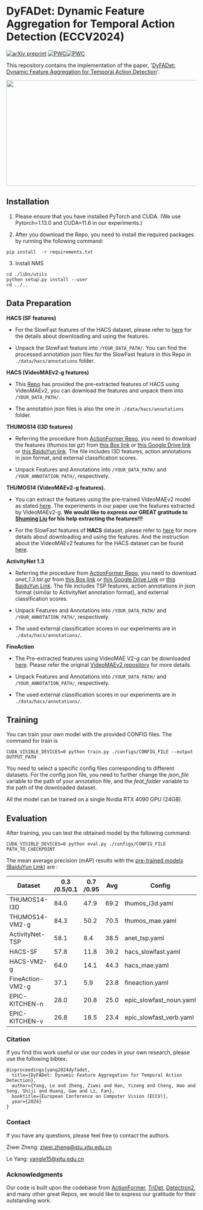 # DyFADet: Dynamic Feature Aggregation for Temporal Action Detection (ECCV2024)
[![arXiv preprint](https://img.shields.io/badge/arxiv_2407.03197-blue%3Flog%3Darxiv)](https://arxiv.org/pdf/2407.03197) [![PWC](https://img.shields.io/endpoint.svg?url=https://paperswithcode.com/badge/dyfadet-dynamic-feature-aggregation-for/temporal-action-localization-on-hacs)](https://paperswithcode.com/sota/temporal-action-localization-on-hacs?p=dyfadet-dynamic-feature-aggregation-for)[![PWC](https://img.shields.io/endpoint.svg?url=https://paperswithcode.com/badge/dyfadet-dynamic-feature-aggregation-for/temporal-action-localization-on-fineaction)](https://paperswithcode.com/sota/temporal-action-localization-on-fineaction?p=dyfadet-dynamic-feature-aggregation-for)

This repository contains the implementation of the paper, '[DyFADet: Dynamic Feature Aggregation for Temporal Action Detection](https://arxiv.org/abs/2407.03197)'. 


<div align=center><img width="900" height="280" src="https://github.com/yangle15/DyFADet-pytorch/blob/main/pics/fig1.png"/></div>


## Installation

1. Please ensure that you have installed PyTorch and CUDA. (We use Pytorch=1.13.0 and CUDA=11.6 in our experiments.)

2. After you download the Repo, you need to install the required packages by running the following command:
```shell
pip install  -r requirements.txt
```

3. Install NMS
```shell
cd ./libs/utils
python setup.py install --user
cd ../..
```


## Data Preparation

**HACS (SF features)**

- For the SlowFast features of the HACS dataset, please refer to [here](https://github.com/qinzhi-0110/Temporal-Context-Aggregation-Network-Pytorch) for the details about downloading and using the features. 

- Unpack the SlowFast feature into `/YOUR_DATA_PATH/`. You can find the processed annotation json files for the SlowFast feature in this Repo in `./data/hacs/annotations` folder.


**HACS (VideoMAEv2-g features)**

- This [Repo](https://github.com/dingfengshi/tridetplus) has provided the pre-extracted features of HACS using VideoMAEv2, you can download the features and unpack them into `/YOUR_DATA_PATH/`.

- The annotation json files is also the one in `./data/hacs/annotations` folder.


**THUMOS14 (I3D features)**

- Referring the procedure from [ActionFormer Repo](https://github.com/happyharrycn/actionformer_release/tree/main), you need to download the features (*thumos.tar.gz*) from [this Box link](https://uwmadison.box.com/s/glpuxadymf3gd01m1cj6g5c3bn39qbgr) or [this Google Drive link](https://drive.google.com/file/d/1zt2eoldshf99vJMDuu8jqxda55dCyhZP/view?usp=sharing) or [this BaiduYun link](https://pan.baidu.com/s/1TgS91LVV-vzFTgIHl1AEGA?pwd=74eh). The file includes I3D features, action annotations in json format, and external classification scores.

- Unpack Features and Annotations into `/YOUR_DATA_PATH/` and `/YOUR_ANNOTATION_PATH/`, respectively. 



**THUMOS14 (VideoMAEv2-g features).**

- You can extract the features using the pre-trained VideoMAEv2 model as stated [here](https://github.com/sming256/OpenTAD/tree/main/configs/adatad). The experiments in our paper use the features extracted by VideoMAEv2-g. **We would like to express our GREAT gratitude to [Shuming Liu](https://github.com/sming256) for his help extracting the features!!!**

- For the SlowFast features of **HACS** dataset, please refer to [here](https://github.com/qinzhi-0110/Temporal-Context-Aggregation-Network-Pytorch) for more details about downloading and using the features. And the instruction about the VideoMAEv2 features for the HACS dataset can be found [here](https://github.com/dingfengshi/tridetplus).

**ActivityNet 1.3**

- Referring the procedure from [ActionFormer Repo](https://github.com/happyharrycn/actionformer_release/tree/main), you need to download *anet_1.3.tar.gz* from [this Box link](https://uwmadison.box.com/s/aisdoymowukc99zoc7gpqegxbb4whikx) or [this Google Drive Link](https://drive.google.com/file/d/1VW8px1Nz9A17i0wMVUfxh6YsPCLVqL-S/view?usp=sharing) or [this BaiduYun Link](https://pan.baidu.com/s/1tw5W8B5YqDvfl-mrlWQvnQ?pwd=xuit). The file includes TSP features, action annotations in json format (similar to ActivityNet annotation format), and external classification scores.

- Unpack Features and Annotations into `/YOUR_DATA_PATH/` and `/YOUR_ANNOTATION_PATH/`, respectively.

- The used external classification scores in our experiments are in `./data/hacs/annotations/`.


**FineAction**

- The Pre-extracted features using VideoMAE V2-g can be downloaded [here](https://pjlab-gvm-data.oss-cn-shanghai.aliyuncs.com/internvideo/features/fineaction_mae_g.tar.gz). Please refer the original [VideoMAEv2 repository](https://github.com/OpenGVLab/VideoMAEv2/blob/master/docs/TAD.md) for more details.

- Unpack Features and Annotations into `/YOUR_DATA_PATH/` and `/YOUR_ANNOTATION_PATH/`, respectively.

- The used external classification scores in our experiments are in `./data/hacs/annotations/`.


## Training

You can train your own model with the provided CONFIG files. The command for train is

```shell
CUDA_VISIBLE_DEVICES=0 python train.py ./configs/CONFIG_FILE --output OUTPUT_PATH
```

You need to select a specific config files corresponding to different datasets. For the config json file, you need to further change the *json_file* variable to the path of your annotation file, and the *feat_folder* variable to the path of the downloaded dataset.

All the model can be trained on a single Nvidia RTX 4090 GPU (24GB).


## Evaluation

After training, you can test the obtained model by the following command:

```shell
CUDA_VISIBLE_DEVICES=0 python eval.py ./configs/CONFIG_FILE PATH_TO_CHECKPOINT
```

The mean average precision (mAP) results with the [pre-trained models (BaiduYun Link)](https://pan.baidu.com/s/1Aj-zLL4duNaX_GC4nJZ4Gg?pwd=wn4h) are :

| Dataset         | 0.3 /0.5/0.1  | 0.7 /0.95  | Avg   | Config |
|-----------------|-----------|------------|-------|-----------------|
| THUMOS14-I3D    | 84.0| 47.9 | 69.2  |  thumos_i3d.yaml |
| THUMOS14-VM2-g  | 84.3| 50.2 | 70.5  |  thumos_mae.yaml |
| ActivityNet-TSP | 58.1| 8.4  | 38.5  |  anet_tsp.yaml   |
| HACS-SF         | 57.8| 11.8 | 39.2  |  hacs_slowfast.yaml|
| HACS-VM2-g      | 64.0| 14.1 | 44.3  |  hacs_mae.yaml   |
| FineAction-VM2-g| 37.1| 5.9  | 23.8  |  fineaction.yaml  |
| EPIC-KITCHEN-n  | 28.0| 20.8 | 25.0  |  epic_slowfast_noun.yaml |
| EPIC-KITCHEN-v  | 26.8| 18.5 | 23.4  |  epic_slowfast_verb.yaml


### Citation
If you find this work useful or use our codes in your own research, please use the following bibtex:
```
@inproceedings{yang2024dyfadet,
  title={DyFADet: Dynamic Feature Aggregation for Temporal Action Detection},
  author={Yang, Le and Zheng, Ziwei and Han, Yizeng and Cheng, Hao and Song, Shiji and Huang, Gao and Li, Fan},
  booktitle={European Conference on Computer Vision (ECCV)},
  year={2024}
}
```

### Contact
If you have any questions, please feel free to contact the authors. 

Ziwei Zheng: ziwei.zheng@stu.xjtu.edu.cn

Le Yang: yangle15@xjtu.edu.cn

### Acknowledgments
Our code is built upon the codebase from [ActionFormer](https://github.com/happyharrycn/actionformer_release), [TriDet](https://github.com/dingfengshi/TriDet), [Detectron2](https://github.com/facebookresearch/detectron2), and many other great Repos, we would like to express our gratitude for their outstanding work.


